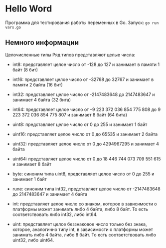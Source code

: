 # Hello Word

Программа для тестирования работы переменных в Go.
Запуск:
`go run vars.go`

## Немного информации

Целочисленные типы
Ряд типов представляют целые числа:

- int8: представляет целое число от -128 до 127 и занимает в памяти 1 байт (8 бит)

- int16: представляет целое число от -32768 до 32767 и занимает в памяти 2 байта (16 бит)

- int32: представляет целое число от -2147483648 до 2147483647 и занимает 4 байта (32 бита)

- int64: представляет целое число от –9 223 372 036 854 775 808 до 9 223 372 036 854 775 807 и занимает 8 байт (64 бита)

- uint8: представляет целое число от 0 до 255 и занимает 1 байт

- uint16: представляет целое число от 0 до 65535 и занимает 2 байта

- uint32: представляет целое число от 0 до 4294967295 и занимает 4 байта

- uint64: представляет целое число от 0 до 18 446 744 073 709 551 615 и занимает 8 байт

- byte: синоним типа uint8, представляет целое число от 0 до 255 и занимает 1 байт

- rune: синоним типа int32, представляет целое число от -2147483648 до 2147483647 и занимает 4 байта

- int: представляет целое число со знаком, которое в зависимости о платформы может занимать либо 4 байта, либо 8 байт. То есть соответствовать либо int32, либо int64.

- uint: представляет целое беззнаковое число только без знака, которое, аналогично типу int, в зависимости о платформы может занимать либо 4 байта, либо 8 байт. То есть соответствовать либо uint32, либо uint64.